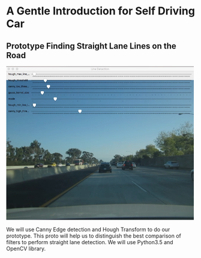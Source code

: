 # A Gentle Introduction for Self Driving Car 
## Prototype Finding Straight Lane Lines on the Road

<img src="assets/FinalBuild.jpeg" width="500" alt="Image" />

We will use Canny Edge detection and Hough Transform to do our prototype. This proto will help us to distinguish the best comparison of filters to perform straight lane detection. We will use Python3.5 and OpenCV library.

